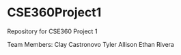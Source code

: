 # CSE360Project1
Repository for CSE360 Project 1

Team Members:
Clay Castronovo
Tyler Allison
Ethan Rivera
